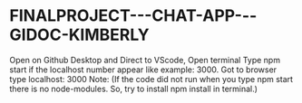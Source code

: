 # FINALPROJECT---CHAT-APP---GIDOC-KIMBERLY
Open on Github Desktop and Direct to VScode, Open terminal Type npm start if the localhost number appear like example: 3000. Got to browser type localhost: 3000
Note: (If the code did not run when you type npm start there is no node-modules. So, try to install npm install in terminal.)
